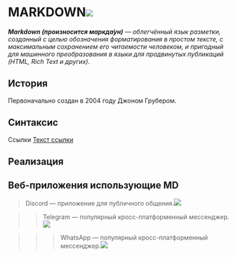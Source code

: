 # **MARKDOWN**![](md.png)

_**Markdown (произносится маркда́ун)** — облегчённый язык разметки, созданный с целью обозначения форматирования в простом тексте, с максимальным сохранением его читаемости человеком, и пригодный для машинного преобразования в языки для продвинутых публикаций (HTML, Rich Text и других)._

## История
Первоначально создан в 2004 году Джоном Грубером.

## Синтаксис
Ссылки
[Текст ссылки](http://example.com/ "Необязательный заголовок ссылки")

## Реализация

## Веб-приложения использующие MD
>Discord — приложение для публичного общения.![](dsc.png)

>>Telegram — популярный кросс-платформенный мессенджер.![](tg.jpg)

>>>WhatsApp — популярный кросс-платформенный мессенджер.![](wts.png)
